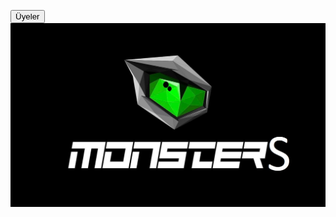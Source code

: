 <button  class="button" 
onclick="window.location.href='https://monstersteamaccount.github.io/efe/'">
<span>Üyeler</span>  </button>
<img src="mon.jpg" alt="Örnek Resim"/>
